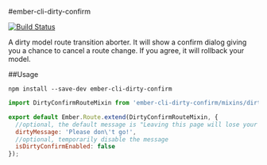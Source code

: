 #ember-cli-dirty-confirm

[![Build Status](https://travis-ci.org/kellyselden/ember-cli-dirty-confirm.svg)](https://travis-ci.org/kellyselden/ember-cli-dirty-confirm)

A dirty model route transition aborter. It will show a confirm dialog giving you a chance to cancel a route change. If you agree, it will rollback your model.

##Usage

`npm install --save-dev ember-cli-dirty-confirm`
```javascript
import DirtyConfirmRouteMixin from 'ember-cli-dirty-confirm/mixins/dirty-confirm-route';

export default Ember.Route.extend(DirtyConfirmRouteMixin, {
  //optional, the default message is "Leaving this page will lose your changes. Are you sure?"
  dirtyMessage: 'Please don\'t go!',
  //optional, temporarily disable the message
  isDirtyConfirmEnabled: false
});
```
